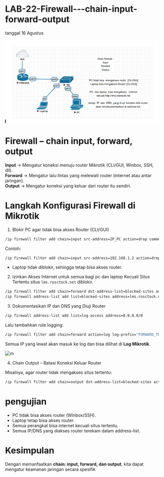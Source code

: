 # LAB-22-Firewall---chain-input-forward-output
tanggal 16 Agustus 

![m](POPOP.PNG)

# Firewall – chain input, forward, output 

**Input** → Mengatur koneksi menuju router Mikrotik (CLI/GUI, Winbox, SSH, dll).   
**Forward** → Mengatur lalu lintas yang melewati router (internet atau antar jaringan).   
**Output** → Mengatur koneksi yang keluar dari router itu sendiri.   

# Langkah Konfigurasi Firewall di Mikrotik
1. Blokir PC agar tidak bisa akses Router (CLI/GUI)

```bash
/ip firewall filter add chain=input src-address=IP_PC action=drop comment="Block PC access to router"
```

Contoh:

```bash
/ip firewall filter add chain=input src-address=192.168.1.2 action=drop
```

* Laptop tidak diblokir, sehingga tetap bisa akses router.

2. Izinkan Akses Internet untuk semua bagi pc dan laptop Kecuali Situs Tertentu
    situs `lms.rosctock.net` diblokir.
   
```bash
/ip firewall filter add chain=forward dst-address-list=blocked-sites action=drop comment="Block specific sites"
/ip firewall address-list add list=blocked-sites address=lms.rosctock.net
```

3. Dokumentasikan IP dan DNS yang Diuji Router

```bash
/ip firewall address-list add list=log-access address=0.0.0.0/0
```

Lalu tambahkan rule logging:

```bash
/ip firewall filter add chain=forward action=log log-prefix="FORWARD_TRAFFIC" 
```

Semua IP yang lewat akan masuk ke log dan bisa dilihat di **Log Mikrotik**.

![m]()

4. Chain Output – Batasi Koneksi Keluar Router

Misalnya, agar router tidak mengakses situs tertentu:

```bash
/ip firewall filter add chain=output dst-address-list=blocked-sites action=drop
```

# pengujian 

* PC tidak bisa akses router (Winbox/SSH).
* Laptop tetap bisa akses router.
* Semua perangkat bisa internet kecuali situs tertentu.
* Semua IP/DNS yang diakses router terekam dalam address-list.


# Kesimpulan

Dengan memanfaatkan **chain: input, forward, dan output**, 
kita dapat mengatur keamanan jaringan secara spesifik
